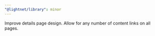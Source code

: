 ```yaml
---
"@lightnet/library": minor
---
```


Improve details page design. Allow for any number of content links on all pages.
